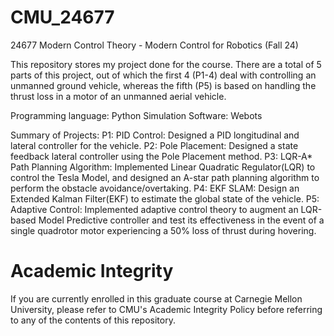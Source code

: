 # CMU_24677
24677 Modern Control Theory - Modern Control for Robotics (Fall 24)

This repository stores my project done for the course. There are a total of 5 parts of this project, out of which the first 4 (P1-4) deal with controlling an unmanned ground vehicle, whereas the fifth (P5) is based on handling the thrust loss in a motor of an unmanned aerial vehicle.

Programming language: Python
Simulation Software: Webots

Summary of Projects:
P1: PID Control: Designed a PID longitudinal and lateral controller for the vehicle.
P2: Pole Placement: Designed a state feedback lateral controller using the Pole Placement method.
P3: LQR-A* Path Planning Algorithm: Implemented Linear Quadratic Regulator(LQR) to control the Tesla Model, and designed an A-star path planning algorithm to perform the obstacle avoidance/overtaking.
P4: EKF SLAM: Design an Extended Kalman Filter(EKF) to estimate the global state of the vehicle.
P5: Adaptive Control: Implemented adaptive control theory to augment an LQR-based Model Predictive controller and test its effectiveness in the event of a single quadrotor motor experiencing a 50% loss of thrust during hovering.

# Academic Integrity 
If you are currently enrolled in this graduate course at Carnegie Mellon University, please refer to CMU's Academic Integrity Policy before referring to any of the contents of this repository.
